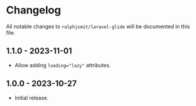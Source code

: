 # Changelog

All notable changes to `ralphjsmit/laravel-glide` will be documented in this file.

## 1.1.0 - 2023-11-01

- Allow adding `loading="lazy"` attributes.

## 1.0.0 - 2023-10-27

- Initial release.
